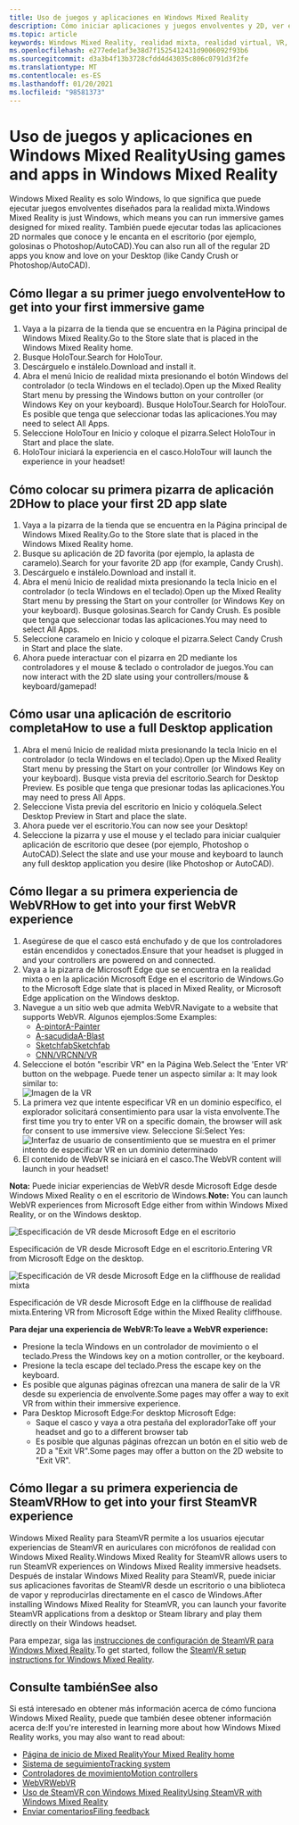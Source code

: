 ```yaml
---
title: Uso de juegos y aplicaciones en Windows Mixed Reality
description: Cómo iniciar aplicaciones y juegos envolventes y 2D, ver el escritorio y experimentar el contenido de WebVR y SteamVR.
ms.topic: article
keywords: Windows Mixed Reality, realidad mixta, realidad virtual, VR, MR, aplicaciones, juegos, escritorio, SteamVR, WebVR, vapor
ms.openlocfilehash: e277ede1af3e38d7f1525412431d9006092f93b6
ms.sourcegitcommit: d3a3b4f13b3728cfdd4d43035c806c0791d3f2fe
ms.translationtype: MT
ms.contentlocale: es-ES
ms.lasthandoff: 01/20/2021
ms.locfileid: "98581373"
---
```

# <a name="using-games-and-apps-in-windows-mixed-reality"></a><span data-ttu-id="187e3-104">Uso de juegos y aplicaciones en Windows Mixed Reality</span><span class="sxs-lookup"><span data-stu-id="187e3-104">Using games and apps in Windows Mixed Reality</span></span>

<span data-ttu-id="187e3-105">Windows Mixed Reality es solo Windows, lo que significa que puede ejecutar juegos envolventes diseñados para la realidad mixta.</span><span class="sxs-lookup"><span data-stu-id="187e3-105">Windows Mixed Reality is just Windows, which means you can run immersive games designed for mixed reality.</span></span> <span data-ttu-id="187e3-106">También puede ejecutar todas las aplicaciones 2D normales que conoce y le encanta en el escritorio (por ejemplo, golosinas o Photoshop/AutoCAD).</span><span class="sxs-lookup"><span data-stu-id="187e3-106">You can also run all of the regular 2D apps you know and love on your Desktop (like Candy Crush or Photoshop/AutoCAD).</span></span>

## <a name="how-to-get-into-your-first-immersive-game"></a><span data-ttu-id="187e3-107">Cómo llegar a su primer juego envolvente</span><span class="sxs-lookup"><span data-stu-id="187e3-107">How to get into your first immersive game</span></span>

1. <span data-ttu-id="187e3-108">Vaya a la pizarra de la tienda que se encuentra en la Página principal de Windows Mixed Reality.</span><span class="sxs-lookup"><span data-stu-id="187e3-108">Go to the Store slate that is placed in the Windows Mixed Reality home.</span></span>
2. <span data-ttu-id="187e3-109">Busque HoloTour.</span><span class="sxs-lookup"><span data-stu-id="187e3-109">Search for HoloTour.</span></span>
3. <span data-ttu-id="187e3-110">Descárguelo e instálelo.</span><span class="sxs-lookup"><span data-stu-id="187e3-110">Download and install it.</span></span>
4. <span data-ttu-id="187e3-111">Abra el menú Inicio de realidad mixta presionando el botón Windows del controlador (o tecla Windows en el teclado).</span><span class="sxs-lookup"><span data-stu-id="187e3-111">Open up the Mixed Reality Start menu by pressing the Windows button on your controller (or Windows Key on your keyboard).</span></span> <span data-ttu-id="187e3-112">Busque HoloTour.</span><span class="sxs-lookup"><span data-stu-id="187e3-112">Search for HoloTour.</span></span> <span data-ttu-id="187e3-113">Es posible que tenga que seleccionar todas las aplicaciones.</span><span class="sxs-lookup"><span data-stu-id="187e3-113">You may need to select All Apps.</span></span>
5. <span data-ttu-id="187e3-114">Seleccione HoloTour en Inicio y coloque el pizarra.</span><span class="sxs-lookup"><span data-stu-id="187e3-114">Select HoloTour in Start and place the slate.</span></span>
6. <span data-ttu-id="187e3-115">HoloTour iniciará la experiencia en el casco.</span><span class="sxs-lookup"><span data-stu-id="187e3-115">HoloTour will launch the experience in your headset!</span></span>

## <a name="how-to-place-your-first-2d-app-slate"></a><span data-ttu-id="187e3-116">Cómo colocar su primera pizarra de aplicación 2D</span><span class="sxs-lookup"><span data-stu-id="187e3-116">How to place your first 2D app slate</span></span>

1. <span data-ttu-id="187e3-117">Vaya a la pizarra de la tienda que se encuentra en la Página principal de Windows Mixed Reality.</span><span class="sxs-lookup"><span data-stu-id="187e3-117">Go to the Store slate that is placed in the Windows Mixed Reality home.</span></span>
2. <span data-ttu-id="187e3-118">Busque su aplicación de 2D favorita (por ejemplo, la aplasta de caramelo).</span><span class="sxs-lookup"><span data-stu-id="187e3-118">Search for your favorite 2D app (for example, Candy Crush).</span></span>
3. <span data-ttu-id="187e3-119">Descárguelo e instálelo.</span><span class="sxs-lookup"><span data-stu-id="187e3-119">Download and install it.</span></span>
4. <span data-ttu-id="187e3-120">Abra el menú Inicio de realidad mixta presionando la tecla Inicio en el controlador (o tecla Windows en el teclado).</span><span class="sxs-lookup"><span data-stu-id="187e3-120">Open up the Mixed Reality Start menu by pressing the Start on your controller (or Windows Key on your keyboard).</span></span> <span data-ttu-id="187e3-121">Busque golosinas.</span><span class="sxs-lookup"><span data-stu-id="187e3-121">Search for Candy Crush.</span></span> <span data-ttu-id="187e3-122">Es posible que tenga que seleccionar todas las aplicaciones.</span><span class="sxs-lookup"><span data-stu-id="187e3-122">You may need to select All Apps.</span></span>
5. <span data-ttu-id="187e3-123">Seleccione caramelo en Inicio y coloque el pizarra.</span><span class="sxs-lookup"><span data-stu-id="187e3-123">Select Candy Crush in Start and place the slate.</span></span>
6. <span data-ttu-id="187e3-124">Ahora puede interactuar con el pizarra en 2D mediante los controladores y el mouse & teclado o controlador de juegos.</span><span class="sxs-lookup"><span data-stu-id="187e3-124">You can now interact with the 2D slate using your controllers/mouse & keyboard/gamepad!</span></span>

## <a name="how-to-use-a-full-desktop-application"></a><span data-ttu-id="187e3-125">Cómo usar una aplicación de escritorio completa</span><span class="sxs-lookup"><span data-stu-id="187e3-125">How to use a full Desktop application</span></span>

1. <span data-ttu-id="187e3-126">Abra el menú Inicio de realidad mixta presionando la tecla Inicio en el controlador (o tecla Windows en el teclado).</span><span class="sxs-lookup"><span data-stu-id="187e3-126">Open up the Mixed Reality Start menu by pressing the Start on your controller (or Windows Key on your keyboard).</span></span> <span data-ttu-id="187e3-127">Busque vista previa del escritorio.</span><span class="sxs-lookup"><span data-stu-id="187e3-127">Search for Desktop Preview.</span></span> <span data-ttu-id="187e3-128">Es posible que tenga que presionar todas las aplicaciones.</span><span class="sxs-lookup"><span data-stu-id="187e3-128">You may need to press All Apps.</span></span>
2. <span data-ttu-id="187e3-129">Seleccione Vista previa del escritorio en Inicio y colóquela.</span><span class="sxs-lookup"><span data-stu-id="187e3-129">Select Desktop Preview in Start and place the slate.</span></span>
3. <span data-ttu-id="187e3-130">Ahora puede ver el escritorio.</span><span class="sxs-lookup"><span data-stu-id="187e3-130">You can now see your Desktop!</span></span>
4. <span data-ttu-id="187e3-131">Seleccione la pizarra y use el mouse y el teclado para iniciar cualquier aplicación de escritorio que desee (por ejemplo, Photoshop o AutoCAD).</span><span class="sxs-lookup"><span data-stu-id="187e3-131">Select the slate and use your mouse and keyboard to launch any full desktop application you desire (like Photoshop or AutoCAD).</span></span>

## <a name="how-to-get-into-your-first-webvr-experience"></a><span data-ttu-id="187e3-132">Cómo llegar a su primera experiencia de WebVR</span><span class="sxs-lookup"><span data-stu-id="187e3-132">How to get into your first WebVR experience</span></span>

1. <span data-ttu-id="187e3-133">Asegúrese de que el casco está enchufado y de que los controladores están encendidos y conectados.</span><span class="sxs-lookup"><span data-stu-id="187e3-133">Ensure that your headset is plugged in and your controllers are powered on and connected.</span></span>
2. <span data-ttu-id="187e3-134">Vaya a la pizarra de Microsoft Edge que se encuentra en la realidad mixta o en la aplicación Microsoft Edge en el escritorio de Windows.</span><span class="sxs-lookup"><span data-stu-id="187e3-134">Go to the Microsoft Edge slate that is placed in Mixed Reality, or Microsoft Edge application on the Windows desktop.</span></span>
3. <span data-ttu-id="187e3-135">Navegue a un sitio web que admita WebVR.</span><span class="sxs-lookup"><span data-stu-id="187e3-135">Navigate to a website that supports WebVR.</span></span> <span data-ttu-id="187e3-136">Algunos ejemplos:</span><span class="sxs-lookup"><span data-stu-id="187e3-136">Some Examples:</span></span>
   * [<span data-ttu-id="187e3-137">A-pintor</span><span class="sxs-lookup"><span data-stu-id="187e3-137">A-Painter</span></span>](https://aframe.io/a-painter/)
   * [<span data-ttu-id="187e3-138">A-sacudida</span><span class="sxs-lookup"><span data-stu-id="187e3-138">A-Blast</span></span>](https://aframe.io/a-blast/)
   * [<span data-ttu-id="187e3-139">Sketchfab</span><span class="sxs-lookup"><span data-stu-id="187e3-139">Sketchfab</span></span>](https://sketchfab.com/)
   * [<span data-ttu-id="187e3-140">CNN/VR</span><span class="sxs-lookup"><span data-stu-id="187e3-140">CNN/VR</span></span>](https://cnn.com/vr)
4. <span data-ttu-id="187e3-141">Seleccione el botón "escribir VR" en la Página Web.</span><span class="sxs-lookup"><span data-stu-id="187e3-141">Select the 'Enter VR' button on the webpage.</span></span> <span data-ttu-id="187e3-142">Puede tener un aspecto similar a: </span><span class="sxs-lookup"><span data-stu-id="187e3-142">It may look similar to:</span></span>\
   ![Imagen de la VR](images/75px-enter-vr.png)
5. <span data-ttu-id="187e3-144">La primera vez que intente especificar VR en un dominio específico, el explorador solicitará consentimiento para usar la vista envolvente.</span><span class="sxs-lookup"><span data-stu-id="187e3-144">The first time you try to enter VR on a specific domain, the browser will ask for consent to use immersive view.</span></span> <span data-ttu-id="187e3-145">Seleccione Sí:</span><span class="sxs-lookup"><span data-stu-id="187e3-145">Select Yes:</span></span> ![Interfaz de usuario de consentimiento que se muestra en el primer intento de especificar VR en un dominio determinado](images/1053px-Webvr-consent-ui.png)
6. <span data-ttu-id="187e3-147">El contenido de WebVR se iniciará en el casco.</span><span class="sxs-lookup"><span data-stu-id="187e3-147">The WebVR content will launch in your headset!</span></span>

<span data-ttu-id="187e3-148">**Nota:** Puede iniciar experiencias de WebVR desde Microsoft Edge desde Windows Mixed Reality o en el escritorio de Windows.</span><span class="sxs-lookup"><span data-stu-id="187e3-148">**Note:** You can launch WebVR experiences from Microsoft Edge either from within Windows Mixed Reality, or on the Windows desktop.</span></span>

![Especificación de VR desde Microsoft Edge en el escritorio](images/450px-webvr-desktop.png)

<span data-ttu-id="187e3-150">Especificación de VR desde Microsoft Edge en el escritorio.</span><span class="sxs-lookup"><span data-stu-id="187e3-150">Entering VR from Microsoft Edge on the desktop.</span></span>

![Especificación de VR desde Microsoft Edge en la cliffhouse de realidad mixta](images/450px-enter-vr-cliffhouse.jpg)

<span data-ttu-id="187e3-152">Especificación de VR desde Microsoft Edge en la cliffhouse de realidad mixta.</span><span class="sxs-lookup"><span data-stu-id="187e3-152">Entering VR from Microsoft Edge within the Mixed Reality cliffhouse.</span></span>

<span data-ttu-id="187e3-153">**Para dejar una experiencia de WebVR:**</span><span class="sxs-lookup"><span data-stu-id="187e3-153">**To leave a WebVR experience:**</span></span>
* <span data-ttu-id="187e3-154">Presione la tecla Windows en un controlador de movimiento o el teclado.</span><span class="sxs-lookup"><span data-stu-id="187e3-154">Press the Windows key on a motion controller, or the keyboard.</span></span>
* <span data-ttu-id="187e3-155">Presione la tecla escape del teclado.</span><span class="sxs-lookup"><span data-stu-id="187e3-155">Press the escape key on the keyboard.</span></span>
* <span data-ttu-id="187e3-156">Es posible que algunas páginas ofrezcan una manera de salir de la VR desde su experiencia de envolvente.</span><span class="sxs-lookup"><span data-stu-id="187e3-156">Some pages may offer a way to exit VR from within their immersive experience.</span></span>
* <span data-ttu-id="187e3-157">Para Desktop Microsoft Edge:</span><span class="sxs-lookup"><span data-stu-id="187e3-157">For desktop Microsoft Edge:</span></span>
  * <span data-ttu-id="187e3-158">Saque el casco y vaya a otra pestaña del explorador</span><span class="sxs-lookup"><span data-stu-id="187e3-158">Take off your headset and go to a different browser tab</span></span>
  * <span data-ttu-id="187e3-159">Es posible que algunas páginas ofrezcan un botón en el sitio web de 2D a "Exit VR".</span><span class="sxs-lookup"><span data-stu-id="187e3-159">Some pages may offer a button on the 2D website to "Exit VR".</span></span>

## <a name="how-to-get-into-your-first-steamvr-experience"></a><span data-ttu-id="187e3-160">Cómo llegar a su primera experiencia de SteamVR</span><span class="sxs-lookup"><span data-stu-id="187e3-160">How to get into your first SteamVR experience</span></span>

<span data-ttu-id="187e3-161">Windows Mixed Reality para SteamVR permite a los usuarios ejecutar experiencias de SteamVR en auriculares con micrófonos de realidad con Windows Mixed Reality.</span><span class="sxs-lookup"><span data-stu-id="187e3-161">Windows Mixed Reality for SteamVR allows users to run SteamVR experiences on Windows Mixed Reality immersive headsets.</span></span> <span data-ttu-id="187e3-162">Después de instalar Windows Mixed Reality para SteamVR, puede iniciar sus aplicaciones favoritas de SteamVR desde un escritorio o una biblioteca de vapor y reproducirlas directamente en el casco de Windows.</span><span class="sxs-lookup"><span data-stu-id="187e3-162">After installing  Windows Mixed Reality for SteamVR, you can launch your favorite SteamVR applications from a desktop or Steam library and play them directly on their Windows headset.</span></span>

<span data-ttu-id="187e3-163">Para empezar, siga las [instrucciones de configuración de SteamVR para Windows Mixed Reality](./using-steamvr-with-windows-mixed-reality.md).</span><span class="sxs-lookup"><span data-stu-id="187e3-163">To get started, follow the [SteamVR setup instructions for Windows Mixed Reality](./using-steamvr-with-windows-mixed-reality.md).</span></span>

## <a name="see-also"></a><span data-ttu-id="187e3-164">Consulte también</span><span class="sxs-lookup"><span data-stu-id="187e3-164">See also</span></span>

<span data-ttu-id="187e3-165">Si está interesado en obtener más información acerca de cómo funciona Windows Mixed Reality, puede que también desee obtener información acerca de:</span><span class="sxs-lookup"><span data-stu-id="187e3-165">If you're interested in learning more about how Windows Mixed Reality works, you may also want to read about:</span></span>
* [<span data-ttu-id="187e3-166">Página de inicio de Mixed Reality</span><span class="sxs-lookup"><span data-stu-id="187e3-166">Your Mixed Reality home</span></span>](your-mixed-reality-home.md)
* [<span data-ttu-id="187e3-167">Sistema de seguimiento</span><span class="sxs-lookup"><span data-stu-id="187e3-167">Tracking system</span></span>](tracking-system.md)
* [<span data-ttu-id="187e3-168">Controladores de movimiento</span><span class="sxs-lookup"><span data-stu-id="187e3-168">Motion controllers</span></span>](controllers-in-wmr.md)
* [<span data-ttu-id="187e3-169">WebVR</span><span class="sxs-lookup"><span data-stu-id="187e3-169">WebVR</span></span>](webvr.md)
* [<span data-ttu-id="187e3-170">Uso de SteamVR con Windows Mixed Reality</span><span class="sxs-lookup"><span data-stu-id="187e3-170">Using SteamVR with Windows Mixed Reality</span></span>](using-steamvr-with-windows-mixed-reality.md)
* [<span data-ttu-id="187e3-171">Enviar comentarios</span><span class="sxs-lookup"><span data-stu-id="187e3-171">Filing feedback</span></span>](filing-feedback.md)
